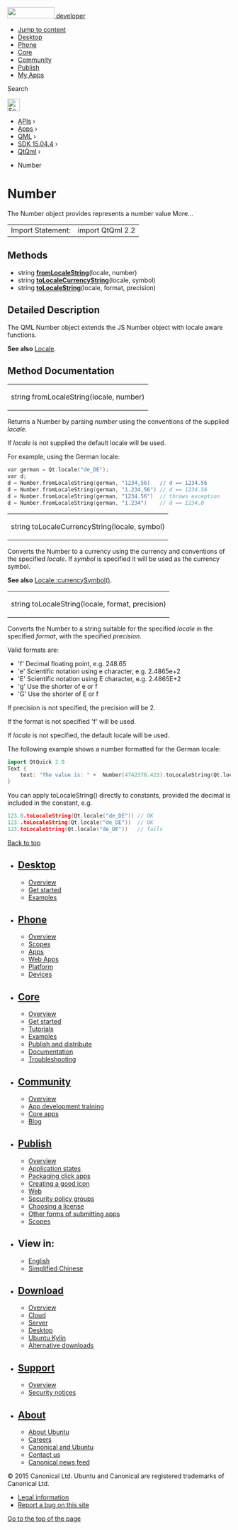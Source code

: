 <a href="https://developer.ubuntu.com/" class="logo-ubuntu"><img src="https://developer.ubuntu.com/assets/sites/ubuntu/latest/u/img/logos/logo-ubuntu-orange.svg" width="106" height="25" /> <span>developer</span></a>

-   [Jump to content](index.html#main-content)
-   [Desktop](https://developer.ubuntu.com/en/desktop/)
-   [Phone](https://developer.ubuntu.com/en/phone/)
-   [Core](https://developer.ubuntu.com/core)
-   [Community](https://developer.ubuntu.com/en/community/)
-   [Publish](https://developer.ubuntu.com/en/publish/)
-   [My Apps](https://myapps.developer.ubuntu.com/)

Search

<img src="https://developer.ubuntu.com/assets/sites/ubuntu/latest/u/img/search-white.svg" alt="Search" height="28" />

-   [APIs](../../../../index.html) ›
-   [Apps](../../../index.html) ›
-   [QML](../../index.html) ›
-   [SDK 15.04.4](../index.html) ›
-   [QtQml](../QtQml/index.html) ›

<!-- -->

-   Number

Number
======

<span class="subtitle"></span>
The Number object provides represents a number value More...

|                   |                  |
|-------------------|------------------|
| Import Statement: | import QtQml 2.2 |

<span id="methods"></span>
Methods
-------

-   string ****[fromLocaleString](index.html#fromLocaleString-method)****(locale, number)
-   string ****[toLocaleCurrencyString](index.html#toLocaleCurrencyString-method)****(locale, symbol)
-   string ****[toLocaleString](index.html#toLocaleString-method)****(locale, format, precision)

<span id="details"></span>
Detailed Description
--------------------

The QML Number object extends the JS Number object with locale aware functions.

**See also** [Locale](../QtQml.Locale/index.html).

Method Documentation
--------------------

<table>
<colgroup>
<col width="100%" />
</colgroup>
<tbody>
<tr class="odd">
<td><p><span id="fromLocaleString-method"></span><span class="type">string</span> <span class="name">fromLocaleString</span>(<span class="type">locale</span>, <span class="type">number</span>)</p></td>
</tr>
</tbody>
</table>

Returns a Number by parsing *number* using the conventions of the supplied *locale*.

If *locale* is not supplied the default locale will be used.

For example, using the German locale:

``` cpp
var german = Qt.locale("de_DE");
var d;
d = Number.fromLocaleString(german, "1234,56)   // d == 1234.56
d = Number.fromLocaleString(german, "1.234,56") // d == 1234.56
d = Number.fromLocaleString(german, "1234.56")  // throws exception
d = Number.fromLocaleString(german, "1.234")    // d == 1234.0
```

<table>
<colgroup>
<col width="100%" />
</colgroup>
<tbody>
<tr class="odd">
<td><p><span id="toLocaleCurrencyString-method"></span><span class="type">string</span> <span class="name">toLocaleCurrencyString</span>(<span class="type">locale</span>, <span class="type">symbol</span>)</p></td>
</tr>
</tbody>
</table>

Converts the Number to a currency using the currency and conventions of the specified *locale*. If *symbol* is specified it will be used as the currency symbol.

**See also** [Locale::currencySymbol()](../QtQml.Locale/index.html#currencySymbol-method).

<table>
<colgroup>
<col width="100%" />
</colgroup>
<tbody>
<tr class="odd">
<td><p><span id="toLocaleString-method"></span><span class="type">string</span> <span class="name">toLocaleString</span>(<span class="type">locale</span>, <span class="type">format</span>, <span class="type">precision</span>)</p></td>
</tr>
</tbody>
</table>

Converts the Number to a string suitable for the specified *locale* in the specified *format*, with the specified *precision*.

Valid formats are:

-   'f' Decimal floating point, e.g. 248.65
-   'e' Scientific notation using e character, e.g. 2.4865e+2
-   'E' Scientific notation using E character, e.g. 2.4865E+2
-   'g' Use the shorter of e or f
-   'G' Use the shorter of E or f

If precision is not specified, the precision will be 2.

If the format is not specified 'f' will be used.

If *locale* is not specified, the default locale will be used.

The following example shows a number formatted for the German locale:

``` cpp
import QtQuick 2.0
Text {
    text: "The value is: " +  Number(4742378.423).toLocaleString(Qt.locale("de_DE"))
}
```

You can apply toLocaleString() directly to constants, provided the decimal is included in the constant, e.g.

``` cpp
123.0.toLocaleString(Qt.locale("de_DE")) // OK
123..toLocaleString(Qt.locale("de_DE"))  // OK
123.toLocaleString(Qt.locale("de_DE"))   // fails
```

[Back to top](index.html#)

-   [Desktop](https://developer.ubuntu.com/en/desktop/)
    ---------------------------------------------------

    -   [Overview](https://developer.ubuntu.com/en/desktop/)
    -   [Get started](http://snapcraft.io/?utm_source=developer.ubuntu.com&utm_medium=devportal&utm_term=snaps%20snapcraft%20desktop&utm_content=menu&utm_campaign=duc_snappers)
    -   [Examples](https://github.com/ubuntu/snappy-playpen)

-   [Phone](https://developer.ubuntu.com/en/phone/)
    -----------------------------------------------

    -   [Overview](https://developer.ubuntu.com/en/phone/)
    -   [Scopes](https://developer.ubuntu.com/en/phone/scopes/)
    -   [Apps](https://developer.ubuntu.com/en/phone/apps/)
    -   [Web Apps](https://developer.ubuntu.com/en/phone/web/)
    -   [Platform](https://developer.ubuntu.com/en/phone/platform/)
    -   [Devices](https://developer.ubuntu.com/en/phone/devices/)

-   [Core](https://developer.ubuntu.com/core)
    -----------------------------------------

    -   [Overview](https://developer.ubuntu.com/core)
    -   [Get started](https://developer.ubuntu.com/core/get-started)
    -   [Tutorials](https://developer.ubuntu.com/core/tutorials)
    -   [Examples](https://developer.ubuntu.com/core/examples)
    -   [Publish and distribute](https://developer.ubuntu.com/core/publish-and-distribute)
    -   [Documentation](https://developer.ubuntu.com/core/documentation)
    -   [Troubleshooting](https://developer.ubuntu.com/core/troubleshooting)

-   [Community](https://developer.ubuntu.com/en/community/)
    -------------------------------------------------------

    -   [Overview](https://developer.ubuntu.com/en/community/)
    -   [App development training](https://developer.ubuntu.com/en/community/training/)
    -   [Core apps](https://developer.ubuntu.com/en/community/core-apps/)
    -   [Blog](https://developer.ubuntu.com/en/community/blog/)

-   [Publish](https://developer.ubuntu.com/en/publish/)
    ---------------------------------------------------

    -   [Overview](https://developer.ubuntu.com/en/publish/)
    -   [Application states](https://developer.ubuntu.com/en/publish/application-states/)
    -   [Packaging click apps](https://developer.ubuntu.com/en/publish/packaging-click-apps/)
    -   [Creating a good icon](https://developer.ubuntu.com/en/publish/creating-a-good-icon/)
    -   [Web](https://developer.ubuntu.com/en/publish/web/)
    -   [Security policy groups](https://developer.ubuntu.com/en/publish/security-policy-groups/)
    -   [Choosing a license](https://developer.ubuntu.com/en/publish/choosing-a-license/)
    -   [Other forms of submitting apps](https://developer.ubuntu.com/en/publish/other-forms-of-submitting-apps/)
    -   [Scopes](https://developer.ubuntu.com/en/publish/scopes/)

-   View in:
    --------

    -   [English](index.html "Change to language: English")
    -   [Simplified Chinese](index.html "Change to language: Simplified Chinese")

-   [Download](http://ubuntu.com/download/)
    ---------------------------------------

    -   [Overview](http://ubuntu.com/download)
    -   [Cloud](http://ubuntu.com/download/cloud)
    -   [Server](http://ubuntu.com/download/server)
    -   [Desktop](http://ubuntu.com/download/desktop)
    -   [Ubuntu Kylin](http://ubuntu.com/download/ubuntu-kylin)
    -   [Alternative downloads](http://ubuntu.com/download/alternative-downloads)

-   [Support](http://ubuntu.com/support/)
    -------------------------------------

    -   [Overview](http://ubuntu.com/support)
    -   [Security notices](http://www.ubuntu.com/usn/)

-   [About](http://ubuntu.com/about/)
    ---------------------------------

    -   [About Ubuntu](http://ubuntu.com/about/about-ubuntu)
    -   [Careers](http://www.canonical.com/careers)
    -   [Canonical and Ubuntu](http://ubuntu.com/about/canonical-and-ubuntu)
    -   [Contact us](http://ubuntu.com/about/contact-us)
    -   [Canonical news feed](http://insights.ubuntu.com/feed/)

© 2015 Canonical Ltd. Ubuntu and Canonical are registered trademarks of Canonical Ltd.

-   [Legal information](http://www.ubuntu.com/legal)
-   [Report a bug on this site](https://bugs.launchpad.net/developer-ubuntu-com/)

<span class="accessibility-aid">[Go to the top of the page](index.html#)</span>
